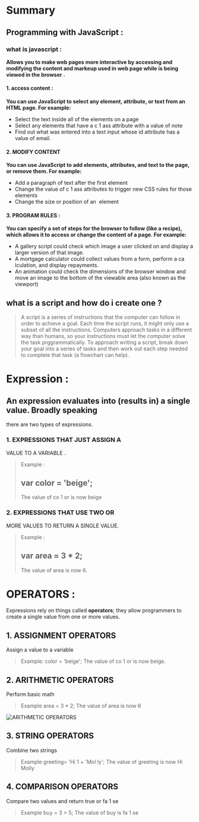 # Summary
## Programming with JavaScript :

### what is javascript :
**Allows you to make web pages more interactive by accessing and modifying the content and markeup used in web page while is being viewed in the browser .**

#### 1. access content : 
**You can use JavaScript to select any element, attribute, or text from an HTML page. For example:**
- Select the text inside all of the <hl>
elements on a page
- Select any elements that have a
c 1 ass attribute with a value of note
- Find out what was entered into a
text input whose id attribute has a
value of email.

#### 2. MODIFY CONTENT 
**You can use JavaScript to add elements, attributes, and text to the page, or remove them. For example:**
- Add a paragraph of text after the
first <hl> element
- Change the value of c 1 ass
attributes to trigger new CSS rules
for those elements
- Change the size or position of an
<img> element 

#### 3. PROGRAM RULES :
**You can specify a set of steps for the browser to follow (like a recipe), which allows it to access or change the content of a page. For example:**
- A gallery script could check which
image a user clicked on and display
a larger version of that image.
- A mortgage calculator could collect
values from a form, perform a
ca lculation, and display repayments.
- An animation could check the
dimensions of the browser window
and move an image to the bottom
of the viewable area (also known as
the viewport)

## what is a script and how do i create one ?
> A script is a series of instructions that the computer
can follow in order to achieve a goal.
> Each time the script runs, it might only use a subset of
all the instructions.
> Computers approach tasks in a different way than
humans, so your instructions must let the computer
solve the task prggrammatically.
> To approach writing a script, break down your goal into
a series of tasks and then work out each step needed
to complete that task (a flowchart can help). 


# Expression :

 ## An expression evaluates into (results in) a single value. Broadly speaking
there are two types of expressions. 
### 1. EXPRESSIONS THAT JUST ASSIGN A
VALUE TO A VARIABLE .

> Example : 
> ## var color = 'beige'; 
> The value of co 1 or is now beige


### 2. EXPRESSIONS THAT USE TWO OR
MORE VALUES TO RETURN A
SINGLE VALUE.

> Example : 
> ## **var area = 3 * 2;**             
> The value of area is now 6. 

# OPERATORS :
Expressions rely on things called **operators**; they allow programmers to
create a single value from one or more values.

## 1.  ASSIGNMENT OPERATORS
Assign a value to a variable

>Example:
>color = 'beige';
>The value of co 1 or is now beige.

## 2.  ARITHMETIC OPERATORS
Perform basic math

>Example
>area = 3 * 2;
>The value of area is now 6

![ARITHMETIC OPERATORS](https://i.ytimg.com/vi/c2_08yoUCHg/maxresdefault.jpg)

## 3.  STRING OPERATORS
Combine two strings

>Example 
>greeting= 'Hi 1 + 'Mol ly';
>The value of greeting is now Hi Molly

## 4.  COMPARISON OPERATORS
Compare two values and return true or fa 1 se

>Example
>buy = 3 > 5;
>The value of buy is fa 1 se


 





